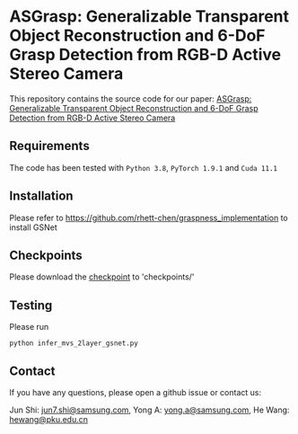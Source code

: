 # ASGrasp: Generalizable Transparent Object Reconstruction and 6-DoF Grasp Detection from RGB-D Active Stereo Camera
This repository contains the source code for our paper:
[ASGrasp: Generalizable Transparent Object Reconstruction and 6-DoF Grasp Detection from RGB-D Active Stereo Camera](https://arxiv.org/pdf/2405.05648.pdf)


## Requirements
The code has been tested with `Python 3.8`, `PyTorch 1.9.1` and `Cuda 11.1`

## Installation
Please refer to https://github.com/rhett-chen/graspness_implementation to install GSNet

## Checkpoints
Please download the [checkpoint]() to 'checkpoints/'


## Testing
Please run
```
python infer_mvs_2layer_gsnet.py
```

## Contact
If you have any questions, please open a github issue or contact us:

Jun Shi: jun7.shi@samsung.com, Yong A: yong.a@samsung.com, He Wang: hewang@pku.edu.cn
